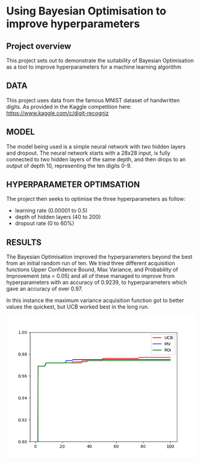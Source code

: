 # Using Bayesian Optimisation to improve hyperparameters 


## Project overview
This project sets out to demonstrate the suitability of Bayesian Optimisation as a tool to improve hyperparameters for a machine learning algorithm

## DATA
This project uses data from the famous MNIST dataset of handwritten digits.  As provided in the Kaggle competition here: https://www.kaggle.com/c/digit-recogniz

## MODEL 
The model being used is a simple neural network with two hidden layers and dropout.  The neural network starts with a 28x28 input, is fully connected to two hidden layers of the same depth, and then drops to an output of depth 10, representing the ten digits 0-9.

## HYPERPARAMETER OPTIMSATION
The project then seeks to optimise the three hyperparameters as follow:
- learning rate (0.00001 to 0.5)
- depth of hidden layers (40 to 200)
- dropout rate (0 to 60%)

## RESULTS
The Bayesian Optimisation improved the hyperparameters beyond the best from an initial random run of ten.  We tried three different acquisition functions Upper Confidence Bound, Max Variance, and Probability of Improvement (eta = 0.05) and all of these managed to improve from hyperparameters with an accuracy of 0.9239, to hyperparameters which gave an accuracy of over 0.97.

In this instance the maximum variance acquisition function got to better values the quickest, but UCB worked best in the long run.

![Screenshot](chart1.png)



